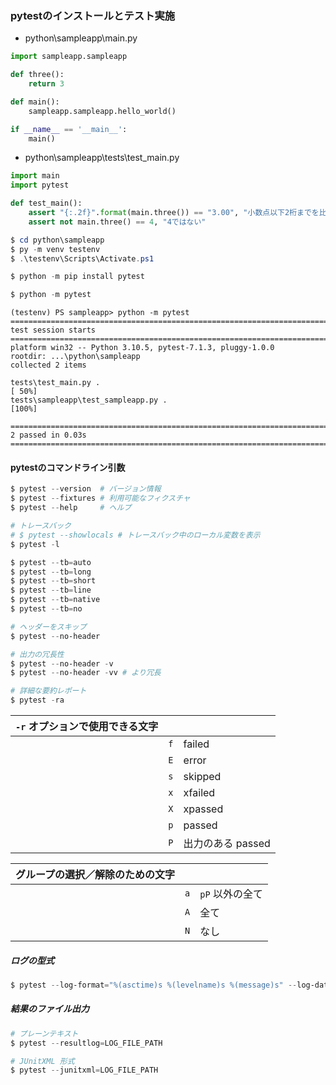 ### pytestのインストールとテスト実施

- python\sampleapp\main.py

```py
import sampleapp.sampleapp

def three():
    return 3

def main():
    sampleapp.sampleapp.hello_world()

if __name__ == '__main__':
    main()
```

- python\sampleapp\tests\test_main.py

```py
import main
import pytest

def test_main():
    assert "{:.2f}".format(main.three()) == "3.00", "小数点以下2桁までを比較"
    assert not main.three() == 4, "4ではない"
```

```powershell
$ cd python\sampleapp
$ py -m venv testenv
$ .\testenv\Scripts\Activate.ps1

$ python -m pip install pytest

$ python -m pytest
```

```
(testenv) PS sampleapp> python -m pytest
=========================================================================================================================================== test session starts ============================================================================================================================================
platform win32 -- Python 3.10.5, pytest-7.1.3, pluggy-1.0.0
rootdir: ...\python\sampleapp
collected 2 items

tests\test_main.py .                                                                                                                                                                                                                                                                                  [ 50%]
tests\sampleapp\test_sampleapp.py .                                                                                                                                                                                                                                                                   [100%]

============================================================================================================================================ 2 passed in 0.03s =============================================================================================================================================
```

#### pytestのコマンドライン引数

```powershell
$ pytest --version  # バージョン情報
$ pytest --fixtures # 利用可能なフィクスチャ
$ pytest --help     # ヘルプ

# トレースバック
# $ pytest --showlocals # トレースバック中のローカル変数を表示
$ pytest -l

$ pytest --tb=auto
$ pytest --tb=long
$ pytest --tb=short
$ pytest --tb=line
$ pytest --tb=native
$ pytest --tb=no

# ヘッダーをスキップ
$ pytest --no-header

# 出力の冗長性
$ pytest --no-header -v
$ pytest --no-header -vv # より冗長
```

```powershell
# 詳細な要約レポート
$ pytest -ra
```

| `-r` オプションで使用できる文字 |     |                   |
| ------------------------------- | --- | ----------------- |
|                                 | `f` | failed            |
|                                 | `E` | error             |
|                                 | `s` | skipped           |
|                                 | `x` | xfailed           |
|                                 | `X` | xpassed           |
|                                 | `p` | passed            |
|                                 | `P` | 出力のある passed |

| グループの選択／解除のための文字 |     |                 |
| -------------------------------- | --- | --------------- |
|                                  | `a` | `pP` 以外の全て |
|                                  | `A` | 全て            |
|                                  | `N` | なし            |

##### ログの型式

```powershell
$ pytest --log-format="%(asctime)s %(levelname)s %(message)s" --log-date-format="%Y-%m-%d %H:%M:%S"
```

##### 結果のファイル出力

```powershell
# プレーンテキスト
$ pytest --resultlog=LOG_FILE_PATH

# JUnitXML 形式
$ pytest --junitxml=LOG_FILE_PATH
```
